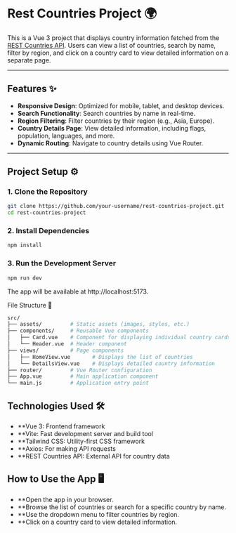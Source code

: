 # Rest Countries Project 🌍

This is a Vue 3 project that displays country information fetched from the [REST Countries API](https://restcountries.com/). Users can view a list of countries, search by name, filter by region, and click on a country card to view detailed information on a separate page.

---

## Features ✨

- **Responsive Design**: Optimized for mobile, tablet, and desktop devices.
- **Search Functionality**: Search countries by name in real-time.
- **Region Filtering**: Filter countries by their region (e.g., Asia, Europe).
- **Country Details Page**: View detailed information, including flags, population, languages, and more.
- **Dynamic Routing**: Navigate to country details using Vue Router.

---

## Project Setup ⚙️

### 1. Clone the Repository
```bash
git clone https://github.com/your-username/rest-countries-project.git
cd rest-countries-project
```

### 2. Install Dependencies
```bash
npm install
```

### 3. Run the Development Server
```bash
npm run dev
```

The app will be available at http://localhost:5173.

File Structure 📂
```bash
src/
├── assets/         # Static assets (images, styles, etc.)
├── components/     # Reusable Vue components
│   ├── Card.vue    # Component for displaying individual country cards
│   └── Header.vue  # Header component
├── views/          # Page components
│   ├── HomeView.vue       # Displays the list of countries
│   └── DetailsView.vue    # Displays detailed country information
├── router/         # Vue Router configuration
├── App.vue         # Main application component
└── main.js         # Application entry point
```

## Technologies Used 🛠️
- **Vue 3: Frontend framework
- **Vite: Fast development server and build tool
- **Tailwind CSS: Utility-first CSS framework
- **Axios: For making API requests
- **REST Countries API: External API for country data

## How to Use the App 🖥️
- **Open the app in your browser.
- **Browse the list of countries or search for a specific country by name.
- **Use the dropdown menu to filter countries by region.
- **Click on a country card to view detailed information.
